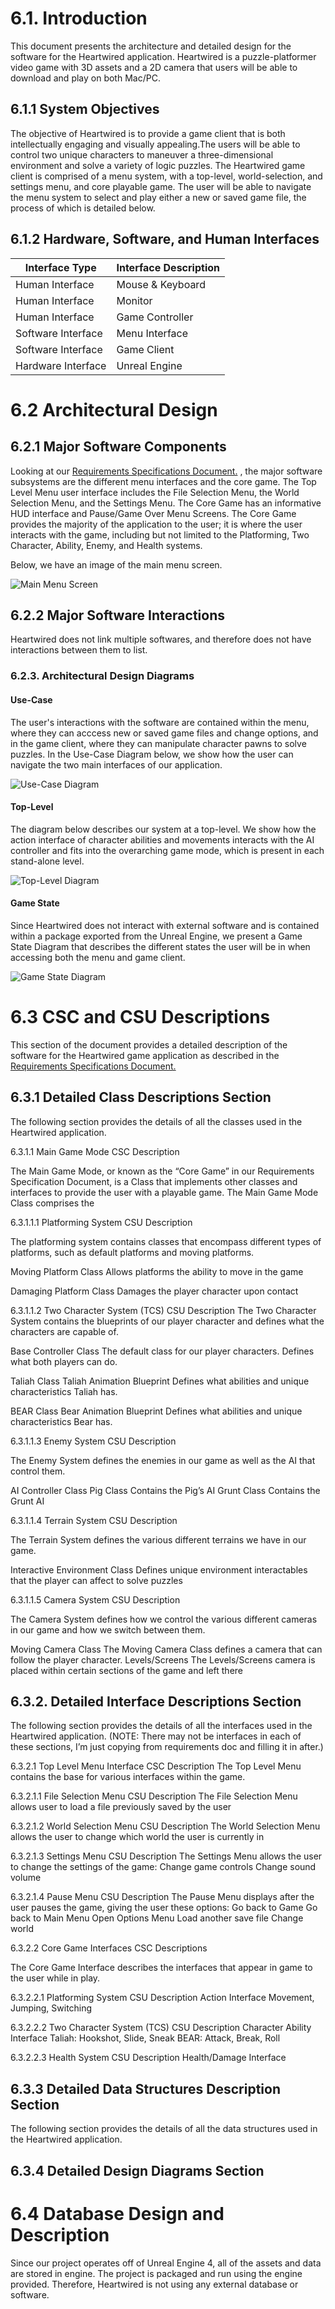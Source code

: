 # 6.1. Introduction

This document presents the architecture and detailed design for the software for the Heartwired application. Heartwired is a puzzle-platformer video game with 3D assets and a 2D camera that users will be able to download and play on both Mac/PC. 

## 6.1.1     System Objectives

The objective of Heartwired is to provide a game client that is both intellectually engaging and visually appealing.The users will be able to control two unique characters to maneuver a three-dimensional environment and solve a variety of logic puzzles. The Heartwired game client is comprised of a menu system, with a top-level, world-selection, and settings menu, and core playable game. The user will be able to navigate the menu system to select and play either a new or saved game file, the process of which is detailed below.

## 6.1.2     Hardware, Software, and Human Interfaces

| Interface Type  | Interface Description | 
|---|---|
| Human Interface | Mouse & Keyboard  | 
| Human Interface | Monitor | 
| Human Interface | Game Controller | 
| Software Interface | Menu Interface | 
| Software Interface | Game Client | 
| Hardware Interface | Unreal Engine | 

# 6.2 Architectural Design 

## 6.2.1     Major Software Components

Looking at our [Requirements Specifications Document.](requirements-specifications.md) , the major software subsystems are the different menu interfaces and the core game. The Top Level Menu user interface includes the File Selection Menu, the World Selection Menu, and the Settings Menu. The Core Game has an informative HUD interface and Pause/Game Over Menu Screens. The Core Game provides the majority of the application to the user; it is where the user interacts with the game, including but not limited to the Platforming, Two Character, Ability, Enemy, and Health systems. 

Below, we have an image of the main menu screen.

![Main Menu Screen](https://raw.githubusercontent.com/sashadmitrieva96/cyberwitch/master/docs/heartwired-menu.jpg)


## 6.2.2 Major Software Interactions

Heartwired does not link multiple softwares, and therefore does not have interactions between them to list.

### 6.2.3. Architectural Design Diagrams 

#### Use-Case
The user's interactions with the software are contained within the menu, where they can acccess new or saved game files and change options, and in the game client, where they can manipulate character pawns to solve puzzles. In the Use-Case Diagram below, we show how the user can navigate the two main interfaces of our application.

![Use-Case Diagram](https://raw.githubusercontent.com/sashadmitrieva96/cyberwitch/master/docs/heartwired-usecase.png)

#### Top-Level 

The diagram below describes our system at a top-level. We show how the action interface of character abilities and movements interacts with the AI controller and fits into the overarching game mode, which is present in each stand-alone level.

![Top-Level Diagram](https://raw.githubusercontent.com/sashadmitrieva96/cyberwitch/master/docs/heartwired-toplevel.png)

#### Game State 

Since Heartwired does not interact with external software and is contained within a package exported from the Unreal Engine, we present a Game State Diagram that describes the different states the user will be in when accessing both the menu and game client.

![Game State Diagram](https://raw.githubusercontent.com/sashadmitrieva96/cyberwitch/master/docs/heartwired-gamestate.png)


# 6.3 CSC and CSU Descriptions

This section of the document provides a detailed description of the software for the Heartwired game application as described in the [Requirements Specifications Document.](requirements-specifications.md)

## 6.3.1 Detailed Class Descriptions Section

The following section provides the details of all the classes used in the Heartwired application. 

6.3.1.1 Main Game Mode CSC Description

The Main Game Mode, or known as the “Core Game” in our Requirements Specification Document, is a Class that implements other classes and interfaces to provide the user with a playable game. The Main Game Mode Class comprises the 

6.3.1.1.1 Platforming System CSU Description 

The platforming system contains classes that encompass different types of platforms, such as default platforms and moving platforms.

Moving Platform Class
Allows platforms the ability to move in the game

Damaging Platform Class
Damages the player character upon contact

6.3.1.1.2 Two Character System (TCS) CSU Description
The Two Character System contains the blueprints of our player character and defines what the characters are capable of. 

Base Controller Class
The default class for our player characters. Defines what both players can do.

Taliah Class 
Taliah Animation Blueprint 
Defines what abilities and unique characteristics Taliah has.

BEAR Class 
Bear Animation Blueprint 
Defines what abilities and unique characteristics Bear has.
		

6.3.1.1.3 Enemy System CSU Description

The Enemy System defines the enemies in our game as well as the AI that control them.

AI Controller Class
Pig Class
Contains the Pig’s AI
Grunt Class
Contains the Grunt AI

6.3.1.1.4 Terrain System CSU Description

The Terrain System defines the various different terrains we have in our game.

Interactive Environment Class
Defines unique environment interactables that the player can affect to solve puzzles

6.3.1.1.5 Camera System CSU Description

The Camera System defines how we control the various different cameras in our game and how we switch between them.

Moving Camera Class
The Moving Camera Class defines a camera that can follow the player character.
Levels/Screens
The Levels/Screens camera is placed within certain sections of the game and left there

## 6.3.2. Detailed Interface Descriptions Section

The following section provides the details of all the interfaces used in the Heartwired application. (NOTE: There may not be interfaces in each of these sections, I’m just copying from requirements doc and filling it in after.)

6.3.2.1 Top Level Menu Interface CSC Description
The Top Level Menu contains the base for various interfaces within the game.

6.3.2.1.1 File Selection Menu CSU Description
The File Selection Menu allows user to load a file previously saved by the user

6.3.2.1.2 World Selection Menu CSU Description
The World Selection Menu allows the user to change which world the user is currently in

6.3.2.1.3 Settings Menu CSU Description
The Settings Menu allows the user to change the settings of the game:
Change game controls
Change sound volume

6.3.2.1.4 Pause Menu CSU Description
The Pause Menu displays after the user pauses the game, giving the user these options:
Go back to Game
Go back to Main Menu
Open Options Menu
Load another save file
Change world


6.3.2.2 Core Game Interfaces CSC Descriptions 

The Core Game Interface describes the interfaces that appear in game to the user while in play.

6.3.2.2.1 Platforming System CSU Description
Action Interface 
Movement, Jumping, Switching 

6.3.2.2.2 Two Character System (TCS) CSU Description
Character Ability Interface
Taliah: Hookshot, Slide, Sneak
BEAR: Attack, Break, Roll 

6.3.2.2.3 Health System CSU Description
Health/Damage Interface
	
## 6.3.3 Detailed Data Structures Description Section

The following section provides the details of all the data structures used in the Heartwired application. 



## 6.3.4 Detailed Design Diagrams Section


# 6.4 Database Design and Description

Since our project operates off of Unreal Engine 4, all of the assets and data are stored in engine. The project is packaged and run using the engine provided. Therefore, Heartwired is not using any external database or software. 

